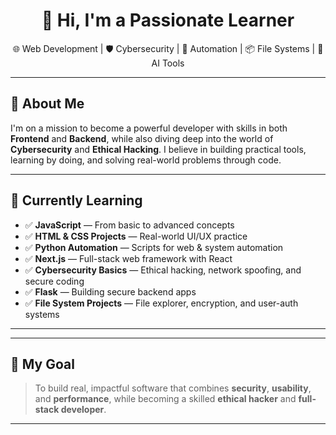 <h1 align="center">👋 Hi, I'm a Passionate Learner</h1>

<p align="center">
  🌐 Web Development | 🛡️ Cybersecurity | 🤖 Automation | 📦 File Systems | 🧠 AI Tools
</p>

---

## 🚀 About Me

I'm on a mission to become a powerful developer with skills in both **Frontend** and **Backend**, while also diving deep into the world of **Cybersecurity** and **Ethical Hacking**. I believe in building practical tools, learning by doing, and solving real-world problems through code.

---

## 🧠 Currently Learning

- ✅ **JavaScript** — From basic to advanced concepts  
- ✅ **HTML & CSS Projects** — Real-world UI/UX practice  
- ✅ **Python Automation** — Scripts for web & system automation  
- ✅ **Next.js** — Full-stack web framework with React  
- ✅ **Cybersecurity Basics** — Ethical hacking, network spoofing, and secure coding  
- ✅ **Flask** — Building secure backend apps  
- ✅ **File System Projects** — File explorer, encryption, and user-auth systems  

---


---

## 🎯 My Goal

> To build real, impactful software that combines **security**, **usability**, and **performance**, while becoming a skilled **ethical hacker** and **full-stack developer**.

---
